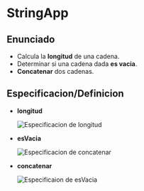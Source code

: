 # StringApp

## Enunciado

- Calcula la **longitud** de una cadena.
- Determinar si una cadena dada **es vacia**.
- **Concatenar** dos cadenas.

## Especificacion/Definicion 

- **longitud**


  ![Especificacion de longitud](https://www.lucidchart.com/publicSegments/view/41bdb05c-33f7-44c4-af23-85d4c6eac020/image.png)
  
  
- **esVacia**


  ![Especificacion de concatenar](https://www.lucidchart.com/publicSegments/view/f9649622-ab8b-4005-82a6-b4e8e2a10372/image.png)

- **concatenar**
  
  ![Especificaion de esVacia](https://www.lucidchart.com/publicSegments/view/be647730-5718-4458-9c1c-f2b1ef127f25/image.png)
